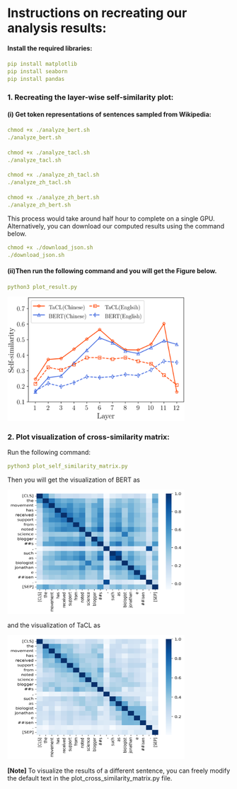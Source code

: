 # Instructions on recreating our analysis results:

#### Install the required libraries:
```yaml
pip install matplotlib
pip install seaborn
pip install pandas
```

### 1. Recreating the layer-wise self-similarity plot:
#### (i) Get token representations of sentences sampled from Wikipedia:
```yaml
chmod +x ./analyze_bert.sh
./analyze_bert.sh

chmod +x ./analyze_tacl.sh
./analyze_tacl.sh

chmod +x ./analyze_zh_tacl.sh
./analyze_zh_tacl.sh

chmod +x ./analyze_zh_bert.sh
./analyze_zh_bert.sh
```
This process would take around half hour to complete on a single GPU. Alternatively, you can download our computed results using the command below.
```yaml
chmod +x ./download_json.sh
./download_json.sh
```

#### (ii)Then run the following command and you will get the Figure below.
```yaml
python3 plot_result.py
```
<img src="https://github.com/yxuansu/TaCL/blob/main/analysis/self-similarity.png" width="400" height="280">

### 2. Plot visualization of cross-similarity matrix:
Run the following command:
```yaml
python3 plot_self_similarity_matrix.py
```

Then you will get the visualization of BERT as

<img src="https://github.com/yxuansu/TaCL/blob/main/analysis/bert_heatmap.png" width="400" height="280">

and the visualization of TaCL as

<img src="https://github.com/yxuansu/TaCL/blob/main/analysis/tacl_heatmap.png" width="400" height="280">

**[Note]** To visualize the results of a different sentence, you can freely modify the default text in the plot_cross_similarity_matrix.py file.
